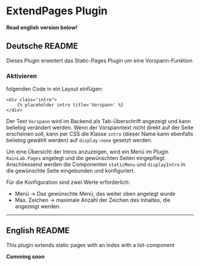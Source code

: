 # ExtendPages Plugin
**Read english version below!**

## Deutsche README

Dieses Plugin erweitert das Static-Pages Plugin um eine Vorspann-Funktion

### Aktivieren
folgenden Code in ein Layout einfügen:
```
<div class="intro">
    {% placeholder intro title='Vorspann' %}
</div>
```
Der Text `Vorspann` wird im Backend als Tab-Überschrift angezeigt und kann beliebig verändert werden.
Wenn der Vorspanntext nicht direkt auf der Seite erscheinen soll, kann per CSS die Klasse `intro` (dieser Name kann ebenfalls beliebig gewählt werden) auf `display:none` gesetzt werden.

Um eine Übersicht der Intros anzuzeigen, wird ein Menü im Plugin `RainLab.Pages` angelegt und die gewünschten Seiten eingepflegt. Anschliessend werden die Componenten `staticMenu` und `displayIntro` in die gewünschte Seite eingebunden und konfiguriert.

Für die Konfiguration sind zwei Werte erforderlich:
* Menü -> Das gewünschte Menü, das weiter oben angelegt wurde
* Max. Zeichen -> maximale Anzahl der Zeichen des Inhaltes, die angezeigt werden.

---

## English README
This plugin extends static pages with an index with a list-component

**Comming soon**
